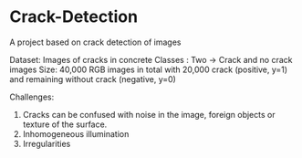 # Crack-Detection
A project based on crack detection of images

Dataset: Images of cracks in concrete 
Classes : Two -> Crack and no crack images
Size: 40,000 RGB images in total with 20,000 crack (positive, y=1) and remaining without crack (negative, y=0)

Challenges: 
  1. Cracks can be confused with noise in the image, foreign objects or texture of the surface.
  2. Inhomogeneous illumination
  3. Irregularities
